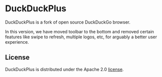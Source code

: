 # DuckDuckPlus


DuckDuckPlus is a fork of open source DuckDuckGo browser.


In this version, we have moved toolbar to the bottom and removed certain features like swipe to refresh, multiple logos, etc, for arguably a better user experience.


## License
DuckDuckPlus is distributed under the Apache 2.0 [license](LICENSE).
